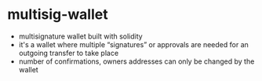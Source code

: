 # multisig-wallet

* multisignature wallet built with solidity
* it's a wallet where multiple “signatures” or approvals are needed for an outgoing transfer to take place
* number of confirmations, owners addresses can only be changed by the wallet
